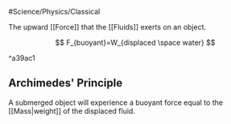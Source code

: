 #Science/Physics/Classical 

The upward [[Force]] that the [[Fluids]] exerts on an object. 

$$
F_{buoyant}=W_{displaced \space water}
$$

^a39ac1

## Archimedes' Principle

A submerged object will experience a buoyant force equal to the [[Mass|weight]] of the displaced fluid.